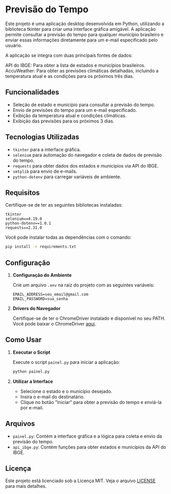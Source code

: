 # Previsão do Tempo

Este projeto é uma aplicação desktop desenvolvida em Python, utilizando a biblioteca tkinter para criar uma interface gráfica amigável. A aplicação permite consultar a previsão do tempo para qualquer município brasileiro e enviar essas informações diretamente para um e-mail especificado pelo usuário.

A aplicação se integra com duas principais fontes de dados:

API do IBGE: Para obter a lista de estados e municípios brasileiros.
AccuWeather: Para obter as previsões climáticas detalhadas, incluindo a temperatura atual e as condições para os próximos três dias.

## Funcionalidades

- Seleção de estado e município para consultar a previsão do tempo.
- Envio de previsões do tempo para um e-mail especificado.
- Exibição da temperatura atual e condições climáticas.
- Exibição das previsões para os próximos 3 dias.

## Tecnologias Utilizadas

- `tkinter` para a interface gráfica.
- `selenium` para automação do navegador e coleta de dados de previsão do tempo.
- `requests` para obter dados dos estados e municípios via API do IBGE.
- `smtplib` para envio de e-mails.
- `python-dotenv` para carregar variáveis de ambiente.

## Requisitos

Certifique-se de ter as seguintes bibliotecas instaladas:

```plaintext
tkinter
selenium==4.19.0
python-dotenv==1.0.1
requests==2.31.0
```

Você pode instalar todas as dependências com o comando:

```bash
pip install -r requirements.txt
```

## Configuração

1. **Configuração do Ambiente**

   Crie um arquivo `.env` na raiz do projeto com as seguintes variáveis:

   ```dotenv
   EMAIL_ADDRESS=seu_email@gmail.com
   EMAIL_PASSWORD=sua_senha
   ```

2. **Drivers do Navegador**

   Certifique-se de ter o ChromeDriver instalado e disponível no seu PATH. Você pode baixar o ChromeDriver [aqui](https://sites.google.com/chromium.org/driver/).

## Como Usar

1. **Executar o Script**

   Execute o script `painel.py` para iniciar a aplicação:

   ```bash
   python painel.py
   ```

2. **Utilizar a Interface**

   - Selecione o estado e o município desejado.
   - Insira o e-mail do destinatário.
   - Clique no botão "Iniciar" para obter a previsão do tempo e enviá-la por e-mail.

## Arquivos

- `painel.py`: Contém a interface gráfica e a lógica para coleta e envio da previsão do tempo.
- `api_ibge.py`: Contém funções para obter estados e municípios da API do IBGE.

## Licença

Este projeto está licenciado sob a Licença MIT. Veja o arquivo [LICENSE](LICENSE) para mais detalhes.